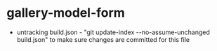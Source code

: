 gallery-model-form
========
- untracking build.json - "git update-index --no-assume-unchanged build.json" to make sure changes are committed for this file
